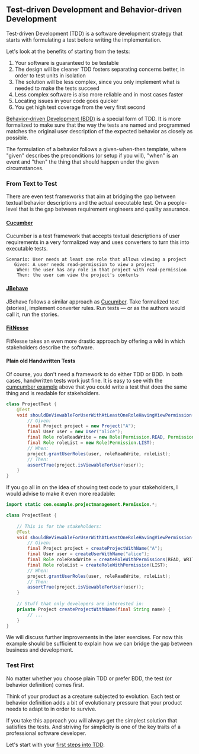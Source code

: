 ## Test-driven Development and Behavior-driven Development

Test-driven Development (TDD) is a software development strategy that starts with formulating a test before writing the implementation.

Let's look at the benefits of starting from the tests:

1. Your software is guaranteed to be testable
2. The design will be cleaner TDD fosters separating concerns better, in order to test units in isolation
3. The solution will be less complex, since you only implement what is needed to make the tests succeed
4. Less complex software is also more reliable and in most cases faster
5. Locating issues in your code goes quicker
6. You get high test coverage from the very first second

[Behavior-driven Development (BDD)](https://dannorth.net/introducing-bdd/) is a special form of TDD. It is more formalized to make sure that the way the tests are named and programmed matches the original user description of the expected behavior as closely as possible.

The formulation of a behavior follows a given-when-then template, where "given" describes the preconditions (or setup if you will), "when" is an event and "then" the thing that should happen under the given circumstances.

### From Text to Test

There are even test frameworks that aim at bridging the gap between textual behavior descriptions and the actual executable test. On a people-level that is the gap between requirement engineers and quality assurance. 

#### [Cucumber](https://cucumber.io/)

Cucumber is a test framework that accepts textual descriptions of user requirements in a very formalized way and uses converters to turn this into executable tests.

```
Scenario: User needs at least one role that allows viewing a project
   Given: A user needs read-permission to view a project
    When: the user has any role in that project with read-permission
    Then: the user can view the project's contents
```

#### [JBehave](https://jbehave.org/)

JBehave follows a similar approach as [Cucumber](#cucumber). Take formalized text (stories), implement converter rules. Run tests &mdash; or as the authors would call it, run the stories.

#### [FitNesse](http://www.fitnesse.org)

FitNesse takes an even more drastic approach by offering a wiki in which stakeholders describe the software.

#### Plain old Handwritten Tests

Of course, you don't need a framework to do either TDD or BDD. In both cases, handwritten tests work just fine. It is easy to see with the [cumcumber example](#cucumber) above that you could write a test that does the same thing and is readable for stakeholders.

```java
class ProjectTest {
    @Test
    void shouldBeViewableForUserWithAtLeastOneRoleHavingViewPermission() {
        // Given:
        final Project project = new Project("A");
        final User user = new User("alice");
        final Role roleReadWrite = new Role(Permission.READ, Permission.WRITE);
        final Role roleList = new Role(Permission.LIST);
        // When:
        project.grantUserRoles(user, roleReadWrite, roleList);
        // Then:
        assertTrue(project.isViewableForUser(user));
    }
}
```

If you go all in on the idea of showing test code to your stakeholders, I would advise to make it even more readable:

```java
import static com.example.projectmanagement.Permission.*;

class ProjectTest {
    
    // This is for the stakeholders:
    @Test
    void shouldBeViewableForUserWithAtLeastOneRoleHavingViewPermission() {
        // Given:
        final Project project = createProjectWithName("A");
        final User user = createUserWithName("alice");
        final Role roleReadWrite = createRoleWithPermissions(READ, WRITE);
        final Role roleList = createRoleWithPermission(LIST);
        // When:
        project.grantUserRoles(user, roleReadWrite, roleList);
        // Then:
        assertTrue(project.isViewableForUser(user));
    }
    
    // Stuff that only developers are interested in:
    private Project createProjectWithName(final String name) {
        // ...
    }
}
```

We will discuss further improvements in the later exercises. For now this example should be sufficient to explain how we can bridge the gap between business and development.

### Test First

No matter whether you choose plain TDD or prefer BDD, the test (or behavior definition) comes first.

Think of your product as a creature subjected to evolution. Each test or behavior definition adds a bit of evolutionary pressure that your product needs to adapt to in order to survive.

If you take this approach you will always get the simplest solution that satisfies the tests. And striving for simplicity is one of the key traits of a professional software developer.

Let's start with your [first steps into TDD](first_steps_into_tdd.md).